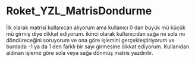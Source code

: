 # Roket_YZL_MatrisDondurme
İlk olarak matrisi kullanıcan alıyorum ama kullanıcı 0 dan büyük mü küçük mü girmiş diye dikkat ediyorum.
ikinci olarak  kullanıcıdan sağa mı sola mı döndüreceğini soruyorum ve ona göre işlemini gerçekleştiriyorum ve burdada -1 ya da 1 den farklı bir sayı girmesine dikkat ediyorum.
Kullanıdan aldınan işleme göre  sola veya sağa dönmüş matris yazdırılır.




